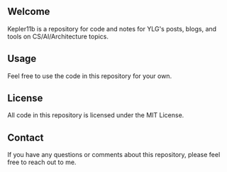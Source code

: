 ## Welcome 

Kepler11b is a repository for code and notes for YLG's posts, blogs, and tools on CS/AI/Architecture topics.


## Usage
Feel free to use the code in this repository for your own. 

## License
All code in this repository is licensed under the MIT License. 

## Contact
If you have any questions or comments about this repository, please feel free to reach out to me. 
